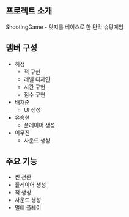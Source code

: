 ## 프로젝트 소개
ShootingGame - 닷지를 베이스로 한 탄막 슈팅게임

## 맴버 구성
- 허정
  - 적 구현
  - 레벨 디자인
  - 시간 구현
  - 점수 구현
- 배재준
  - UI 생성
- 유승현
  - 플레이어 생성
- 이무진
  - 사운드 생성

## 주요 기능
- 씬 전환
- 플레이어 생성
- 적 생성
- 사운드 생성
- 멀티 플레이
